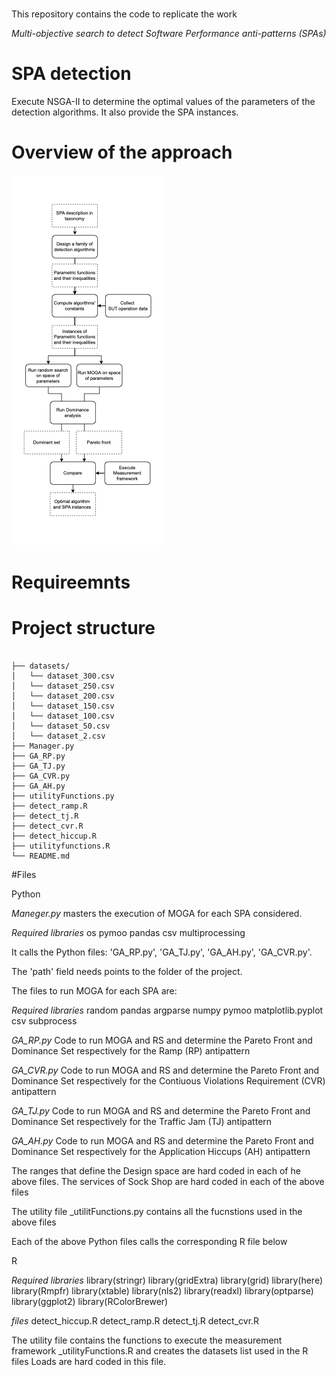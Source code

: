 
# 
This repository contains the code to replicate the work 

_Multi-objective search to detect Software Performance anti-patterns (SPAs)_

# SPA detection
Execute NSGA-II to determine the optimal values of the parameters of the detection algorithms. It also provide the SPA instances. 

# Overview of the approach
![image](Approach.png)
# Requireemnts

# Project structure
```SPAdetection/

├── datasets/ 
│   └── dataset_300.csv 
│   └── dataset_250.csv 
│   └── dataset_200.csv
│   └── dataset_150.csv
│   └── dataset_100.csv
│   └── dataset_50.csv
│   └── dataset_2.csv
├── Manager.py
├── GA_RP.py
├── GA_TJ.py
├── GA_CVR.py
├── GA_AH.py
├── utilityFunctions.py
├── detect_ramp.R
├── detect_tj.R
├── detect_cvr.R
├── detect_hiccup.R
├── utilityfunctions.R
└── README.md
```

#Files

Python

_Maneger.py_ masters the execution of MOGA for each SPA considered. 

_Required libraries_
os
pymoo
pandas
csv
multiprocessing

It calls the Python files: 
'GA_RP.py', 'GA_TJ.py', 'GA_AH.py', 'GA_CVR.py'. 

The 'path' field needs points to the folder of the project.

The files to run MOGA for each SPA are:

_Required libraries_
random
pandas 
argparse
numpy 
pymoo
matplotlib.pyplot
csv
subprocess 

_GA_RP.py_ Code to run MOGA and RS and determine the Pareto Front and Dominance Set respectively for the Ramp (RP) antipattern

_GA_CVR.py_ Code to run MOGA and RS and determine the Pareto Front and Dominance Set respectively  for the Contiuous Violations Requirement (CVR) antipattern

_GA_TJ.py_ Code to run MOGA and RS and determine the Pareto Front and Dominance Set respectively for the Traffic Jam (TJ) antipattern

_GA_AH.py_ Code to run MOGA and RS and determine the Pareto Front and Dominance Set respectively for the Application Hiccups (AH) antipattern

The ranges that define the Design space are hard coded in each of he above files. 
The services of Sock Shop are hard coded in each of the above files

The utility file _utilitFunctions.py contains all the fucnstions used in the above files 

Each of the above Python files  calls the corresponding R file below

R

_Required libraries_
library(stringr)
library(gridExtra)
library(grid)
library(here)
library(Rmpfr)
library(xtable)
library(nls2)
library(readxl)
library(optparse)
library(ggplot2)
library(RColorBrewer)

_files_
detect_hiccup.R
detect_ramp.R
detect_tj.R
detect_cvr.R

The utility file contains the functions to execute the measurement framework
_utilityFunctions.R and creates the datasets list used in the R files
Loads are hard coded in this file.


